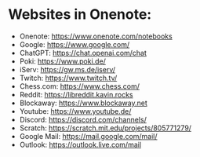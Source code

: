 ## <h1>Websites in Onenote:</h1>
* Onenote: https://www.onenote.com/notebooks
* Google: https://www.google.com/
* ChatGPT: https://chat.openai.com/chat
* Poki: https://www.poki.de/
* iServ: https://gw.ms.de/iserv/
* Twitch: https://www.twitch.tv/
* Chess.com: https://www.chess.com/
* Reddit: https://libreddit.kavin.rocks
* Blockaway: https://www.blockaway.net
* Youtube: https://www.youtube.de/
* Discord: https://discord.com/channels/
* Scratch: https://scratch.mit.edu/projects/805771279/
* Google Mail: https://mail.google.com/mail/
* Outlook: https://outlook.live.com/mail
